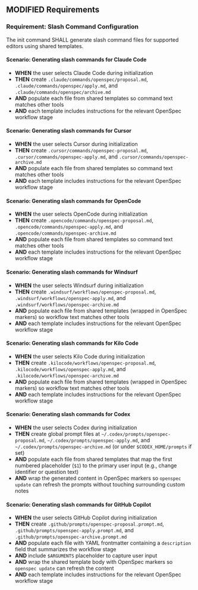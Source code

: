 ## MODIFIED Requirements

### Requirement: Slash Command Configuration
The init command SHALL generate slash command files for supported editors using shared templates.

#### Scenario: Generating slash commands for Claude Code
- **WHEN** the user selects Claude Code during initialization
- **THEN** create `.claude/commands/openspec/proposal.md`, `.claude/commands/openspec/apply.md`, and `.claude/commands/openspec/archive.md`
- **AND** populate each file from shared templates so command text matches other tools
- **AND** each template includes instructions for the relevant OpenSpec workflow stage

#### Scenario: Generating slash commands for Cursor
- **WHEN** the user selects Cursor during initialization
- **THEN** create `.cursor/commands/openspec-proposal.md`, `.cursor/commands/openspec-apply.md`, and `.cursor/commands/openspec-archive.md`
- **AND** populate each file from shared templates so command text matches other tools
- **AND** each template includes instructions for the relevant OpenSpec workflow stage

#### Scenario: Generating slash commands for OpenCode
- **WHEN** the user selects OpenCode during initialization
- **THEN** create `.opencode/commands/openspec-proposal.md`, `.opencode/commands/openspec-apply.md`, and `.opencode/commands/openspec-archive.md`
- **AND** populate each file from shared templates so command text matches other tools
- **AND** each template includes instructions for the relevant OpenSpec workflow stage

#### Scenario: Generating slash commands for Windsurf
- **WHEN** the user selects Windsurf during initialization
- **THEN** create `.windsurf/workflows/openspec-proposal.md`, `.windsurf/workflows/openspec-apply.md`, and `.windsurf/workflows/openspec-archive.md`
- **AND** populate each file from shared templates (wrapped in OpenSpec markers) so workflow text matches other tools
- **AND** each template includes instructions for the relevant OpenSpec workflow stage

#### Scenario: Generating slash commands for Kilo Code
- **WHEN** the user selects Kilo Code during initialization
- **THEN** create `.kilocode/workflows/openspec-proposal.md`, `.kilocode/workflows/openspec-apply.md`, and `.kilocode/workflows/openspec-archive.md`
- **AND** populate each file from shared templates (wrapped in OpenSpec markers) so workflow text matches other tools
- **AND** each template includes instructions for the relevant OpenSpec workflow stage

#### Scenario: Generating slash commands for Codex
- **WHEN** the user selects Codex during initialization
- **THEN** create global prompt files at `~/.codex/prompts/openspec-proposal.md`, `~/.codex/prompts/openspec-apply.md`, and `~/.codex/prompts/openspec-archive.md` (or under `$CODEX_HOME/prompts` if set)
- **AND** populate each file from shared templates that map the first numbered placeholder (`$1`) to the primary user input (e.g., change identifier or question text)
- **AND** wrap the generated content in OpenSpec markers so `openspec update` can refresh the prompts without touching surrounding custom notes

#### Scenario: Generating slash commands for GitHub Copilot
- **WHEN** the user selects GitHub Copilot during initialization
- **THEN** create `.github/prompts/openspec-proposal.prompt.md`, `.github/prompts/openspec-apply.prompt.md`, and `.github/prompts/openspec-archive.prompt.md`
- **AND** populate each file with YAML frontmatter containing a `description` field that summarizes the workflow stage
- **AND** include `$ARGUMENTS` placeholder to capture user input
- **AND** wrap the shared template body with OpenSpec markers so `openspec update` can refresh the content
- **AND** each template includes instructions for the relevant OpenSpec workflow stage
